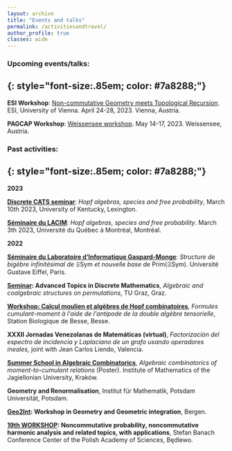 ```yaml
---
layout: archive
title: "Events and talks"
permalink: /activitiesandtravel/
author_profile: true
classes: wide
---
```


### Upcoming events/talks:
{: style="font-size:.85em; color: #7a8288;"}
---

**ESI Workshop**: [Non-commutative Geometry meets Topological Recursion](https://www.esi.ac.at/events/e502/). ESI, University of Vienna. April 24-28, 2023. Vienna, Austria. 

**PAGCAP Workshop**: [Weissensee workshop](https://pagcap.lisn.upsaclay.fr/2022-austria-workshop.html). May 14-17, 2023. Weissensee, Austria. 

### Past activities:
{: style="font-size:.85em; color: #7a8288;"}
---

**2023**

**[Discrete CATS seminar](https://math.as.uky.edu/discrete-cats-seminar-31)**: *Hopf algebras, species and free probability*, March 10th 2023, University of Kentucky, Lexington.

**[Séminaire du LACIM](https://lacim.uqam.ca/seminaires/)**: *Hopf algebras, species and free probability*. March 3th 2023, Université du Québec à Montréal, Montréal.

**2022**

**[Séminaire du Laboratoire d’Informatique Gaspard-Monge](https://siteigm.univ-mlv.fr/seminaires/)**:
*Structure de bigèbre infinitésimal de* $\mathfrak{S}\textsf{Sym}$ *et nouvelle base de* $\text{Prim}(\mathfrak{S}\textsf{Sym})$. Université Gustave Eiffel, Paris.  

**[Seminar](https://www.math.tugraz.at/discrete/index.php): Advanced Topics in Discrete Mathematics**, *Algebraic
and coalgebraic structures on permutations*, TU Graz, Graz.

**[Workshop: Calcul moulien et algèbres de Hopf combinatoires](https://lmbp.uca.fr/~manchon/Besse2022.html)**, *Formules cumulant-moment à l'aide de l'antipode de la double algèbre tensorielle*, Station Biologique de Besse, Besse.

**XXXII Jornadas Venezolanas de Matemáticas (virtual)**, *Factorización del espectro de incidencia y Laplaciano de un grafo usando operadores ineales*, joint with Jean Carlos Liendo, Valencia.

**[Summer School in Algebraic Combinatorics](https://sites.google.com/view/acombikrakow)**, *Algebraic combinatorics of moment-to-cumulant relations* (Poster).  Institute of Mathematics of the Jagiellonian University, Kraków.

**Geometry and Renormalisation**, Institut für Mathematik, Potsdam Universität, Potsdam.

**[Geo2Int](https://sites.google.com/view/geo2int): Workshop in Geometry and Geometric integration**, Bergen.

**[19th WORKSHOP](https://www.impan.pl/en/activities/banach-center/conferences/22-19thworkshop): Noncommutative probability, noncommutative harmonic analysis and related topics, with applications**, Stefan Banach Conference Center of the Polish Academy of Sciences, Będlewo. 



